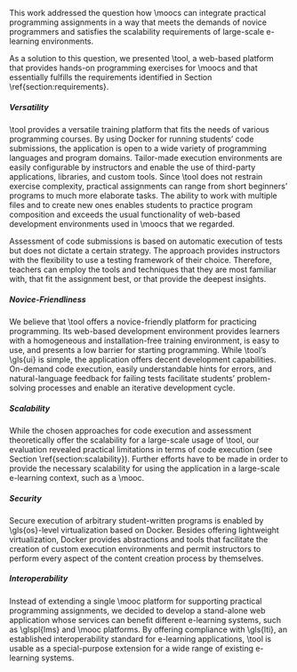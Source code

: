 This work addressed the question how \moocs can integrate practical programming assignments in a way that meets the demands of novice programmers and satisfies the scalability requirements of large-scale e-learning environments.

As a solution to this question, we presented \tool, a web-based platform that provides hands-on programming exercises for \moocs and that essentially fulfills the requirements identified in Section \ref{section:requirements}.

##### Versatility

\tool provides a versatile training platform that fits the needs of various programming courses. By using Docker for running students’ code submissions, the application is open to a wide variety of programming languages and program domains. Tailor-made execution environments are easily configurable by instructors and enable the use of third-party applications, libraries, and custom tools. Since \tool does not restrain exercise complexity, practical assignments can range from short beginners’ programs to much more elaborate tasks. The ability to work with multiple files and to create new ones enables students to practice program composition and exceeds the usual functionality of web-based development environments used in \moocs that we regarded.

Assessment of code submissions is based on automatic execution of tests but does not dictate a certain strategy. The approach provides instructors with the flexibility to use a testing framework of their choice. Therefore, teachers can employ the tools and techniques that they are most familiar with, that fit the assignment best, or that provide the deepest insights.

##### Novice-Friendliness

We believe that \tool offers a novice-friendly platform for practicing programming. Its web-based development environment provides learners with a homogeneous and installation-free training environment, is easy to use, and presents a low barrier for starting programming. While \tool’s \gls{ui} is simple, the application offers decent development capabilities. On-demand code execution, easily understandable hints for errors, and natural-language feedback for failing tests facilitate students’ problem-solving processes and enable an iterative development cycle.

##### Scalability

While the chosen approaches for code execution and assessment theoretically offer the scalability for a large-scale usage of \tool, our evaluation revealed practical limitations in terms of code execution (see Section \ref{section:scalability}). Further efforts have to be made in order to provide the necessary scalability for using the application in a large-scale e-learning context, such as a \mooc.

##### Security

Secure execution of arbitrary student-written programs is enabled by \gls{os}-level virtualization based on Docker. Besides offering lightweight virtualization, Docker provides abstractions and tools that facilitate the creation of custom execution environments and permit instructors to perform every aspect of the content creation process by themselves.

##### Interoperability

Instead of extending a single \mooc platform for supporting practical programming assignments, we decided to develop a stand-alone web application whose services can benefit different e-learning systems, such as \glspl{lms} and \mooc platforms. By offering compliance with \gls{lti}, an established interoperability standard for e-learning applications, \tool is usable as a special-purpose extension for a wide range of existing e-learning systems.